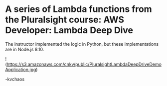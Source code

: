 # A series of Lambda functions from the Pluralsight course:   AWS Developer: Lambda Deep Dive

The instructor implemented the logic in Python, but these implementations are in Node.js 8.10.

!(https://s3.amazonaws.com/cnkv/public/PluralsightLambdaDeepDriveDemoApplication.jpg)

-kvchaos


